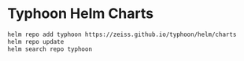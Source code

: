 # Typhoon Helm Charts

```bash
helm repo add typhoon https://zeiss.github.io/typhoon/helm/charts
helm repo update
helm search repo typhoon
```
